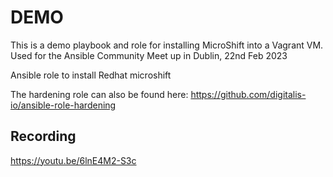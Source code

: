 # DEMO

This is a demo playbook and role for installing MicroShift into a Vagrant VM. Used for the
Ansible Community Meet up in Dublin, 22nd Feb 2023

Ansible role to install Redhat microshift

The hardening role can also be found here: https://github.com/digitalis-io/ansible-role-hardening

## Recording

https://youtu.be/6lnE4M2-S3c
